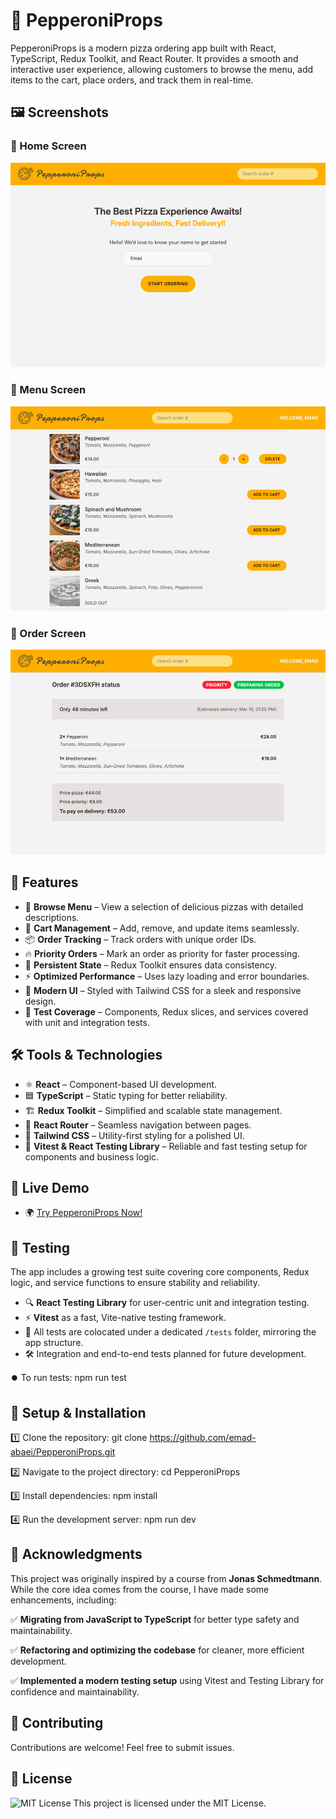 # 🍕 PepperoniProps

PepperoniProps is a modern pizza ordering app built with React, TypeScript, Redux Toolkit, and React Router. It provides a smooth and interactive user experience, allowing customers to browse the menu, add items to the cart, place orders, and track them in real-time.

## 🖼️ Screenshots

### 📌 Home Screen

![Home Screen](screenshots/project-pepperoniprops-home.png)

### 📌 Menu Screen

![Menu Screen](screenshots/project-pepperoniprops-menu.png)

### 📌 Order Screen

![Order Screen](screenshots/project-pepperoniprops-order.png)

## 🚀 Features

- 📜 **Browse Menu** – View a selection of delicious pizzas with detailed descriptions.
- 🛒 **Cart Management** – Add, remove, and update items seamlessly.
- 📦 **Order Tracking** – Track orders with unique order IDs.
- 🔥 **Priority Orders** – Mark an order as priority for faster processing.
- 💾 **Persistent State** – Redux Toolkit ensures data consistency.
- ⚡ **Optimized Performance** – Uses lazy loading and error boundaries.
- 🎨 **Modern UI** – Styled with Tailwind CSS for a sleek and responsive design.
- 🧪 **Test Coverage** – Components, Redux slices, and services covered with unit and integration tests.

## 🛠️ Tools & Technologies

- ⚛️ **React** – Component-based UI development.
- 🟦 **TypeScript** – Static typing for better reliability.
- 🏗 **Redux Toolkit** – Simplified and scalable state management.
- 🚦 **React Router** – Seamless navigation between pages.
- 🎨 **Tailwind CSS** – Utility-first styling for a polished UI.
- 🧪 **Vitest & React Testing Library** – Reliable and fast testing setup for components and business logic.

## 🔗 Live Demo

- 🌍 [Try PepperoniProps Now!](https://pepperoniprops-emadabaei.vercel.app)

## 🧪 Testing

The app includes a growing test suite covering core components, Redux logic, and service functions to ensure stability and reliability.

- 🔍 **React Testing Library** for user-centric unit and integration testing.
- ⚡ **Vitest** as a fast, Vite-native testing framework.
- 🧪 All tests are colocated under a dedicated `/tests` folder, mirroring the app structure.
- 🛠 Integration and end-to-end tests planned for future development.

⏺️ To run tests:
npm run test

## 📂 Setup & Installation

1️⃣ Clone the repository:
git clone https://github.com/emad-abaei/PepperoniProps.git

2️⃣ Navigate to the project directory:
cd PepperoniProps

3️⃣ Install dependencies:
npm install

4️⃣ Run the development server:
npm run dev

## 🙌 Acknowledgments

This project was originally inspired by a course from **Jonas Schmedtmann**. While the core idea comes from the course, I have made some enhancements, including:

✅ **Migrating from JavaScript to TypeScript** for better type safety and maintainability.

✅ **Refactoring and optimizing the codebase** for cleaner, more efficient development.

✅ **Implemented a modern testing setup** using Vitest and Testing Library for confidence and maintainability.

## 📩 Contributing

Contributions are welcome! Feel free to submit issues.

## 📜 License

![MIT License](https://img.shields.io/badge/License-MIT-blue.svg)
This project is licensed under the MIT License.
